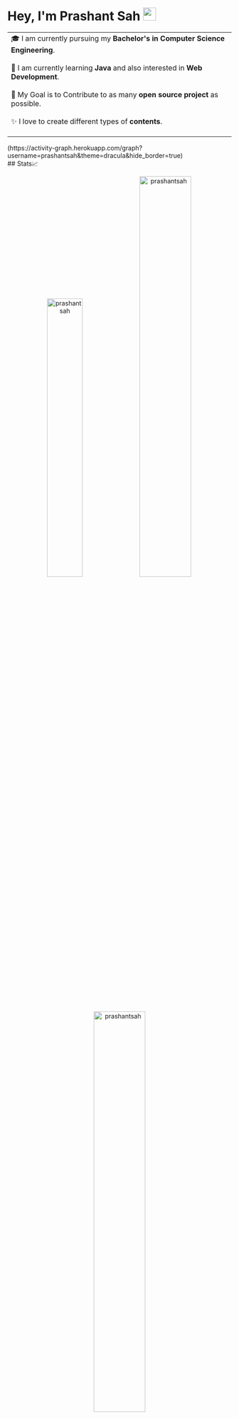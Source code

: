# Hey, I'm Prashant Sah  <img src="https://github.com/TheDudeThatCode/TheDudeThatCode/blob/master/Assets/Hi.gif" width="29px">

<!--
**prashantsah/prashantsah** is a ✨ _special_ ✨ repository because its `README.md` (this file) appears on your GitHub profile.

Here are some ideas to get you started:

- 🔭 I’m currently working on ...
- 🌱 I’m currently learning ...
- 👯 I’m looking to collaborate on ...
- 🤔 I’m looking for help with ...
- 💬 Ask me about ...
- 📫 How to reach me: ...
- 😄 Pronouns: ...
- ⚡ Fun fact: ...
-->
<table>
<tr>
  <td valign="center">
    🎓 I am currently pursuing my <B>Bachelor's in Computer Science Engineering</B>.<br>
    <BR>
    🌱 I am currently learning <B>Java</B> and also interested in <B>Web Development</B>.<br>
    <BR>
    🎯 My Goal is to Contribute to as many <B>open source project</B> as possible.<br>
      <BR>
    ✨ I love to create different types of <B>contents</B>.<br>
        <BR>
    </td >

</tr>
</table>
<!--# replace username with your own or change theme ![GitHub Activity Graph]-->
(https://activity-graph.herokuapp.com/graph?username=prashantsah&theme=dracula&hide_border=true)<br>
<!--# replace username with your own or change theme -->
## Stats📈 <p align="center"> <img width="40%" src="https://github-readme-stats.vercel.app/api/top-langs?username=prashantsah&show_icons=true&theme=dracula&title_color=ff8000&text_color=ffffff&bg_color=6a6a6a&locale=en&layout=compact&hide_border=true" alt="prashantsah" />  <img width="48%" src="https://github-readme-stats.vercel.app/api?username=prashantsah&show_icons=true&theme=dracula&title_color=ff8000&text_color=ffffff&bg_color=6a6a6a&locale=en&hide_border=true" alt="prashantsah" /> <img width="48%" src="https://github-readme-streak-stats.herokuapp.com/?user=prashantsah&theme=highcontrast&hide_border=true" alt="prashantsah" /> </p>
